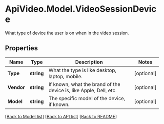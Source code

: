 # ApiVideo.Model.VideoSessionDevice
What type of device the user is on when in the video session.

## Properties

Name | Type | Description | Notes
------------ | ------------- | ------------- | -------------
**Type** | **string** | What the type is like desktop, laptop, mobile. | [optional] 
**Vendor** | **string** | If known, what the brand of the device is, like Apple, Dell, etc. | [optional] 
**Model** | **string** | The specific model of the device, if known. | [optional] 

[[Back to Model list]](../README.md#documentation-for-models) [[Back to API list]](../README.md#documentation-for-api-endpoints) [[Back to README]](../README.md)

